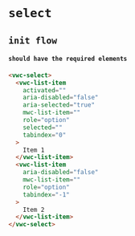 # `select`

## `init flow`

####   `should have the required elements`

```html
<vwc-select>
  <vwc-list-item
    activated=""
    aria-disabled="false"
    aria-selected="true"
    mwc-list-item=""
    role="option"
    selected=""
    tabindex="0"
  >
    Item 1
  </vwc-list-item>
  <vwc-list-item
    aria-disabled="false"
    mwc-list-item=""
    role="option"
    tabindex="-1"
  >
    Item 2
  </vwc-list-item>
</vwc-select>

```

